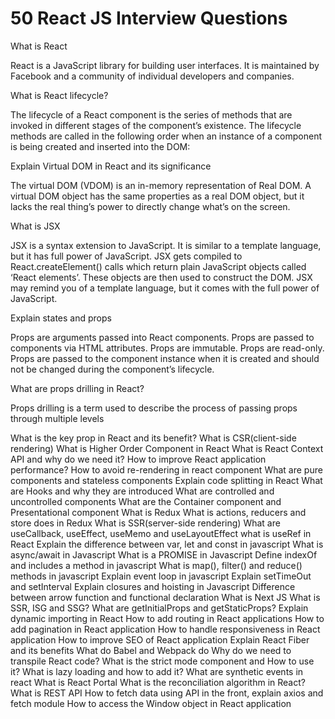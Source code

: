 <!-- JAVASCRIPT FLASHCARDS -->

# 50 React JS Interview Questions

What is React

React is a JavaScript library for building user interfaces. It is maintained by Facebook and a community of individual developers and companies.


What is React lifecycle?

The lifecycle of a React component is the series of methods that are invoked in different stages of the component’s existence. The lifecycle methods are called in the following order when an instance of a component is being created and inserted into the DOM:

Explain Virtual DOM in React and its significance

The virtual DOM (VDOM) is an in-memory representation of Real DOM. A virtual DOM object has the same properties as a real DOM object, but it lacks the real thing’s power to directly change what’s on the screen.



What is JSX

JSX is a syntax extension to JavaScript. It is similar to a template language, but it has full power of JavaScript. JSX gets compiled to React.createElement() calls which return plain JavaScript objects called ‘React elements’. These objects are then used to construct the DOM. JSX may remind you of a template language, but it comes with the full power of JavaScript.

Explain states and props

Props are arguments passed into React components. Props are passed to components via HTML attributes. Props are immutable. Props are read-only. Props are passed to the component instance when it is created and should not be changed during the component’s lifecycle.

What are props drilling in React?

Props drilling is a term used to describe the process of passing props through multiple levels

What is the key prop in React and its benefit?
What is CSR(client-side rendering)
What is Higher Order Component in React
What is React Context API and why do we need it?
How to improve React application performance?
How to avoid re-rendering in react component
What are pure components and stateless components
Explain code splitting in React
What are Hooks and why they are introduced
What are controlled and uncontrolled components
What are the Container component and Presentational component
What is Redux
What is actions, reducers and store does in Redux
What is SSR(server-side rendering)
What are useCallback, useEffect, useMemo and useLayoutEffect
what is useRef in React
Explain the difference between var, let and const in javascript
What is async/await in Javascript
What is a PROMISE in Javascript
Define indexOf and includes a method in javascript
What is map(), filter() and reduce() methods in javascript
Explain event loop in javascript
Explain setTimeOut and setInterval
Explain closures and hoisting in Javascript
Difference between arrow function and functional declaration
What is Next JS
What is SSR, ISG and SSG?
What are getInitialProps and getStaticProps?
Explain dynamic importing in React
How to add routing in React applications
How to add pagination in React application
How to handle responsiveness in React application
How to improve SEO of React application
Explain React Fiber and its benefits
What do Babel and Webpack do
Why do we need to transpile React code?
What is the strict mode component and How to use it?
What is lazy loading and how to add it?
What are synthetic events in react
What is React Portal
What is the reconciliation algorithm in React?
What is REST API
How to fetch data using API in the front, explain axios and fetch module
How to access the Window object in React application



